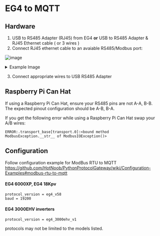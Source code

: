 # EG4 to MQTT

## Hardware
1. USB to RS485 Adapter (RJ45) from EG4 **or** USB to RS485 Adapter & RJ45 Ethernet cable ( or 3 wires ) 
2. Connect RJ45 ethernet cable to an avaiable RS485/Modbus port:

![image](https://github.com/HotNoob/PythonProtocolGateway/assets/2180145/c387d8af-5864-4795-9958-3161d23501f1)

<details>
  <summary>Example Image</summary>
  
![327825986-94315fea-abad-4c9c-942d-aa5ad4b47802](https://github.com/HotNoob/PythonProtocolGateway/assets/2180145/f8bee2f2-4f7c-4fd8-a437-2f03af1ba2b0)

</details>

3. Connect appropriate wires to USB RS485 Adapter

## Raspberry Pi Can Hat
If using a Raspberry Pi Can Hat, ensure your RS485 pins are not A-A, B-B. The expected pinout configuration should be A-B, B-A. 

If you get the following error while using a Raspberry Pi Can Hat swap your A/B wires:

```
ERROR:.transport_base[transport.0]:<bound method ModbusException.__str__ of ModbusIOException()>
```


## Configuration
Follow configuration example for ModBus RTU to MQTT
https://github.com/HotNoob/PythonProtocolGateway/wiki/Configuration-Examples#modbus-rtu-to-mqtt

#### EG4 6000XP, EG4 18Kpv
```
protocol_version = eg4_v58
baud = 19200
```

#### EG4 3000EHV inverters
```
protocol_version = eg4_3000ehv_v1
```

protocols may not be limited to the models listed.

